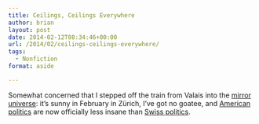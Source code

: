 ```yaml
---
title: Ceilings, Ceilings Everywhere
author: brian
layout: post
date: 2014-02-12T08:34:46+00:00
url: /2014/02/ceilings-ceilings-everywhere/
tags:
  - Nonfiction
format: aside

---
```

Somewhat concerned that I stepped off the train from Valais into the [mirror universe][1]: it&#8217;s sunny in February in Zürich, I&#8217;ve got no goatee, and [American politics][2] are now officially less insane than [Swiss politics][3].

 [1]: http://en.wikipedia.org/wiki/Mirror_Universe_(Star_Trek)
 [2]: http://www.washingtonpost.com/blogs/the-fix/wp/2014/02/11/who-voted-for-the-clean-debt-ceiling-increase/
 [3]: http://www.tagesanzeiger.ch/schweiz/standard/Auslaender-in-der-Schweiz-sind-wuetend-und-verunsichert-/story/13169457